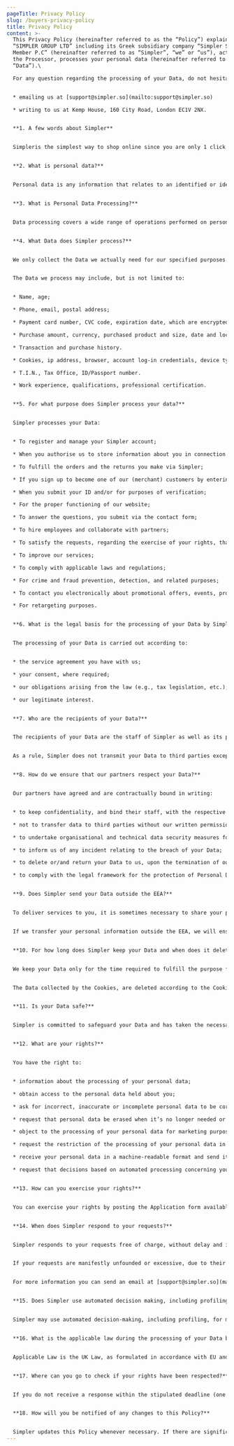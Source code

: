 ```yaml
---
pageTitle: Privacy Policy
slug: /buyers-privacy-policy
title: Privacy Policy
content: >-
  This Privacy Policy (hereinafter referred to as the “Policy”) explains how
  “SIMPLER GROUP LTD” including its Greek subsidiary company “Simpler Single
  Member P.C” (hereinafter referred to as “Simpler”, “we” or “us”), acting as
  the Processor, processes your personal data (hereinafter referred to as
  “Data”).\

  For any question regarding the processing of your Data, do not hesitate to contact us by:


  * emailing us at [support@simpler.so](mailto:support@simpler.so)

  * writing to us at Kemp House, 160 City Road, London EC1V 2NX.


  **1. A few words about Simpler**


  Simpleris the simplest way to shop online since you are only 1 click away from checkout. Through a Simpler account you can manage all your orders in your dashboard, track shipments, reorder, or handle refunds with 1 click. While Simpler is essential for online shoppers, is also a game changer for businesses who wish to increase their sales, by offering their customers the ultimate online shopping experience.


  **2. What is personal data?**


  Personal data is any information that relates to an identified or identifiable living individual (e.g., name, surname, home or email address, IP address, cookie ID, location data, T.I.N. etc.). Different pieces of information, which collected together can lead to the identification of a particular person, also constitute personal data.


  **3. What is Personal Data Processing?**


  Data processing covers a wide range of operations performed on personal data, including by manual or automated means. It includes the collection, recording, organisation, structuring, storage, adaptation or alteration, retrieval, consultation, use, disclosure by transmission, dissemination or otherwise making available, alignment or combination, restriction, erasure or destruction of personal data.


  **4. What Data does Simpler process?**


  We only collect the Data we actually need for our specified purposes. We periodically review the Data we hold and delete anything we don’t need.


  The Data we process may include, but is not limited to:


  * Name, age;

  * Phone, email, postal address;

  * Payment card number, CVC code, expiration date, which are encrypted in accordance with PCI DSS standard by our authorised payment service provider. **Simpler will not collect or retain any of your payment information which is included but is not limited to your credit or debit card number, bank account details.**

  * Purchase amount, currency, purchased product and size, date and location of purchase.

  * Transaction and purchase history.

  * Cookies, ip address, browser, account log-in credentials, device type, location data.

  * T.I.N., Tax Office, ID/Passport number.

  * Work experience, qualifications, professional certification.


  **5. For what purpose does Simpler process your data?**


  Simpler processes your Data:


  * To register and manage your Simpler account;

  * When you authorise us to store information about you in connection with Simpler Checkout;

  * To fulfill the orders and the returns you make via Simpler;

  * If you sign up to become one of our (merchant) customers by entering into an agreement with Simpler;

  * When you submit your ID and/or for purposes of verification;

  * For the proper functioning of our website;

  * To answer the questions, you submit via the contact form;

  * To hire employees and collaborate with partners;

  * To satisfy the requests, regarding the exercise of your rights, that you submit either via our website;

  * To improve our services;

  * To comply with applicable laws and regulations;

  * For crime and fraud prevention, detection, and related purposes;

  * To contact you electronically about promotional offers, events, products, and services which we think may interest you;

  * For retargeting purposes.


  **6. What is the legal basis for the processing of your Data by Simpler?**


  The processing of your Data is carried out according to:


  * the service agreement you have with us;

  * your consent, where required;

  * our obligations arising from the law (e.g., tax legislation, etc.);

  * our legitimate interest.


  **7. Who are the recipients of your Data?**


  The recipients of your Data are the staff of Simpler as well as its partners, who have committed themselves to maintain the confidentiality of the Data they receive in the context of either providing their work or services. Simpler will not collect or retain any of your payment information which includes but is not limited to your credit or debit card number, CVC code and expiration date. Any payment related data will be handled by our 3rd party payment service provider which facilitates all Simpler's payment services. More information about the way our payment service provider collects and further processes your personal data you can find here.


  As a rule, Simpler does not transmit your Data to third parties except when clearly required by the current legislative/regulatory framework.


  **8. How do we ensure that our partners respect your Data?**


  Our partners have agreed and are contractually bound in writing:


  * to keep confidentiality, and bind their staff, with the respective obligations;

  * not to transfer data to third parties without our written permission;

  * to undertake organisational and technical data security measures for the protection of Data;

  * to inform us of any incident relating to the breach of your Data;

  * to delete or/and return your Data to us, upon the termination of our contract;

  * to comply with the legal framework for the protection of Personal Data, in particular with the General Data Protection Regulation (GDPR).


  **9. Does Simpler send your Data outside the EEA?**


  To deliver services to you, it is sometimes necessary to share your personal information outside of the European Economic Area (the EEA). This will typically occur when service providers are located outside the EEA or if you are based outside the EEA. These transfers are subject to special rules under data protection laws.


  If we transfer your personal information outside the EEA, we will ensure that the transfer will be compliant with data protection law and all personal data will be secure. Our standard practice is to assess the laws and practices of the destination country and relevant service provider and the security measures that are to be taken as regards the data in the overseas location; Alternatively, we use standard data protection clauses.


  **10. For how long does Simpler keep your Data and when does it delete it?**


  We keep your Data only for the time required to fulfill the purpose for which we have collected them, unless a time extension is required due to our legal claims or legal obligations.


  The Data collected by the Cookies, are deleted according to the Cookies page.


  **11. Is your Data safe?**


  Simpler is committed to safeguard your Data and has taken the necessary and appropriate organisational and technical measures to protect them from any form of accidental or improper processing. These measures shall be reviewed and amended, as necessary.


  **12. What are your rights?**


  You have the right to:


  * information about the processing of your personal data;

  * obtain access to the personal data held about you;

  * ask for incorrect, inaccurate or incomplete personal data to be corrected;

  * request that personal data be erased when it’s no longer needed or if processing it is unlawful;

  * object to the processing of your personal data for marketing purposes or on grounds relating to your particular situation;

  * request the restriction of the processing of your personal data in specific cases;

  * receive your personal data in a machine-readable format and send it to another controller (data portability);

  * request that decisions based on automated processing concerning you or significantly affecting you and based on your personal data are made by natural persons, not only by computers. You also have the right in this case to express your point of view and to contest the decision.


  **13. How can you exercise your rights?**


  You can exercise your rights by posting the Application form available here and send it either to Simpler's address in London (Kemp House, 160 City Road, London EC1V 2NX) or by email at support@simpler.so. If you hold a Simpler account, you can alternatively use the e-form found here and submit it online.


  **14. When does Simpler respond to your requests?**


  Simpler responds to your requests free of charge, without delay and in any case within (1) one month from the time it receives your request. However, if your request is complex or there is a large number of your requests, it will let you know within the month if it needs to receive an extension of another (2) two months to respond to you.


  If your requests are manifestly unfounded or excessive, due to their recurring nature, Simpler may impose a reasonable fee, taking into account the administrative costs of providing the information or performing the requested action, or refusing to comply with the request, justifying its answer to you.


  For more information you can send an email at [support@simpler.so](mailto:support@simpler.so).


  **15. Does Simpler use automated decision making, including profiling during the processing of your Data?**


  Simpler may use automated decision-making, including profiling, for marketing purposes or for the performance of a contract with you, where allowed by applicable laws or if based on your consent. However, if the decision produces legal effects concerning you or significantly affects you in a similar way, you have the right to obtain human intervention, express your point of view or to contest the decision based solely on automated processing, including profiling.


  **16. What is the applicable law during the processing of your Data by Simpler?**


  Applicable Law is the UK Law, as formulated in accordance with EU and UK data protection legislation. Competent Courts for any disputes arising in connection with Your Data are the Courts of London, UK.


  **17. Where can you go to check if your rights have been respected?**


  If you do not receive a response within the stipulated deadline (one month with - subject to extension - two months) or the response you receive is unsatisfactory or the issue has not been resolved, you can lodge a complaint with the Information Commissioner’s Office ([www.ico.org.uk](https://www.ico.org.uk/)) or the data protection supervisory authority in the country in which you live or work where you think we have infringed data protection laws.


  **18. How will you be notified of any changes to this Policy?**


  Simpler updates this Policy whenever necessary. If there are significant changes in the Policy or in the way we process your Personal Data, we will publish on our website ([https://www.simpler.so/](http://localhost:8000/)) the update of this before the changes are made in force and we will notify you in any convenient way. Simpler encourages you to read this Policy regularly to know how your Data is protected.
---
```

